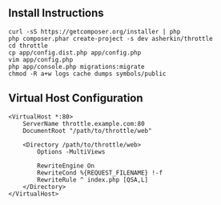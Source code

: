 ## Install Instructions
    curl -sS https://getcomposer.org/installer | php
    php composer.phar create-project -s dev asherkin/throttle
    cd throttle
    cp app/config.dist.php app/config.php
    vim app/config.php
    php app/console.php migrations:migrate
    chmod -R a+w logs cache dumps symbols/public

## Virtual Host Configuration
    <VirtualHost *:80>
        ServerName throttle.example.com:80
        DocumentRoot "/path/to/throttle/web"

        <Directory /path/to/throttle/web>
            Options -MultiViews

            RewriteEngine On
            RewriteCond %{REQUEST_FILENAME} !-f
            RewriteRule ^ index.php [QSA,L]
        </Directory>
    </VirtualHost>

